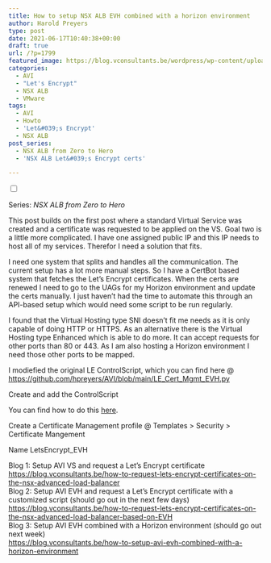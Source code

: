 ```yaml
---
title: How to setup NSX ALB EVH combined with a horizon environment
author: Harold Preyers
type: post
date: 2021-06-17T10:40:38+00:00
draft: true
url: /?p=1799
featured_image: https://blog.vconsultants.be/wordpress/wp-content/uploads/2021/06/architecture_1.jpg
categories:
  - AVI
  - "Let's Encrypt"
  - NSX ALB
  - VMware
tags:
  - AVI
  - Howto
  - 'Let&#039;s Encrypt'
  - NSX ALB
post_series:
  - NSX ALB from Zero to Hero
  - 'NSX ALB Let&#039;s Encrypt certs'

---
```

<div class="wp-post-series-box series-nsx-alb-from-zero-to-hero">
  <input id="collapsible-series-nsx-alb-from-zero-to-hero642151e99b138" class="wp-post-series-box__toggle_checkbox" type="checkbox" /> <label
		class="wp-post-series-box__label"
					for="collapsible-series-nsx-alb-from-zero-to-hero642151e99b138"
			tabindex="0"
				> 
  
  <p class="wp-post-series-box__name wp-post-series-name">
    Series: <em>NSX ALB from Zero to Hero</em>
  </p></label>
</div>

This post builds on the first post where a standard Virtual Service was created and a certificate was requested to be applied on the VS. Goal two is a little more complicated. I have one assigned public IP and this IP needs to host all of my services. Therefor I need a solution that fits.

I need one system that splits and handles all the communication. The current setup has a lot more manual steps. So I have a CertBot based system that fetches the Let&#8217;s Encrypt certificates. When the certs are renewed I need to go to the UAGs for my Horizon environment and update the certs manually. I just haven&#8217;t had the time to automate this through an API-based setup which would need some script to be run regularly.

I found that the Virtual Hosting type SNI doesn&#8217;t fit me needs as it is only capable of doing HTTP or HTTPS. As an alternative there is the Virtual Hosting type Enhanced which is able to do more. It can accept requests for other ports than 80 or 443. As I am also hosting a Horizon environment I need those other ports to be mapped.

I modiefied the original LE ControlScript, which you can find here @ <a href="https://github.com/hpreyers/AVI/blob/main/LE_Cert_Mgmt_EVH.py" target="_blank" rel="noreferrer noopener">https://github.com/hpreyers/AVI/blob/main/LE_Cert_Mgmt_EVH.py</a>

Create and add the ControlScript

You can find how to do this [here][1].

Create a Certificate Management profile @ Templates > Security > Certificate Mangement

Name LetsEncrypt_EVH

Blog 1: Setup AVI VS and request a Let&#8217;s Encrypt certificate<br><a href=&#8221;https://blog.vconsultants.be/how-to-request-lets-encrypt-certificates-on-the-nsx-advanced-load-balancer&#8221;>https://blog.vconsultants.be/how-to-request-lets-encrypt-certificates-on-the-nsx-advanced-load-balancer</a><br>Blog 2: Setup AVI EVH and request a Let&#8217;s Encrypt certificate with a customized script (should go out in the next few days)<br>https://blog.vconsultants.be/how-to-request-lets-encrypt-certificates-on-the-nsx-advanced-load-balancer-based-on-EVH<br>Blog 3: Setup AVI EVH combined with a Horizon environment (should go out next week)<br>https://blog.vconsultants.be/how-to-setup-avi-evh-combined-with-a-horizon-environment

 [1]: https://blog.vconsultants.be/how-to-request-lets-encrypt-certificates-on-the-nsx-alb#create-and-add-the-controlscript-to-the-nsx-advanced-load-balancer